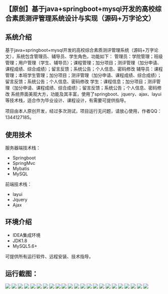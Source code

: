 ## 【原创】基于java+springboot+mysql开发的高校综合素质测评管理系统设计与实现（源码+万字论文）

## 系统介绍

基于java+springboot+mysql开发的高校综合素质测评管理系统（源码+万字论文），系统包含管理员、辅导员、学生角色，功能如下：
管理员：学院管理；班级管理；用户管理（学生、辅导员）；课程管理；加分项目；测评管理（加分申请、课程成绩、综合成绩）；留言反馈；系统公告；个人信息、密码修改
辅导员：课程管理；本班学生管理；加分项目；测评管理（加分申请、课程成绩、综合成绩）；留言反馈；系统公告；个人信息、密码修改
学生：课程信息；加分项目；测评管理（加分申请、课程成绩、综合成绩）；留言反馈；系统公告；个人信息、密码修改
系统界面美观大方，功能及其丰富，使用了springboot、jquery、ajax、layui等技术栈，适合作为毕业设计、课程设计，有需要可提供指导。

项目由本人原创开发，经过多次测试，项目运行无问题，请放心使用，作者QQ：1344127185。

## 使用技术

服务器端技术栈：

- Springboot
- SpringMvc
- Mybatis
- MySQL

前端技术栈：

- layui
- Jquery
- Ajax

## 环境介绍

- IDEA集成环境
- JDK1.8
- MySQL5.6+

可提供所有运行软件、远程安装、技术指导。

## 运行截图：
![](https://github.com/itcoderyhl/assess-mgr/blob/main/images/1.png)
![](https://github.com/itcoderyhl/assess-mgr/blob/main/images/2.png)
![](https://github.com/itcoderyhl/assess-mgr/blob/main/images/3.png)
![](https://github.com/itcoderyhl/assess-mgr/blob/main/images/4.png)
![](https://github.com/itcoderyhl/assess-mgr/blob/main/images/5.png)
![](https://github.com/itcoderyhl/assess-mgr/blob/main/images/6.png)
![](https://github.com/itcoderyhl/assess-mgr/blob/main/images/7.png)
![](https://github.com/itcoderyhl/assess-mgr/blob/main/images/8.png)
![](https://github.com/itcoderyhl/assess-mgr/blob/main/images/9.png)
![](https://github.com/itcoderyhl/assess-mgr/blob/main/images/10.png)
![](https://github.com/itcoderyhl/assess-mgr/blob/main/images/11.png)
![](https://github.com/itcoderyhl/assess-mgr/blob/main/images/12.png)
![](https://github.com/itcoderyhl/assess-mgr/blob/main/images/13.png)
![](https://github.com/itcoderyhl/assess-mgr/blob/main/images/14.png)
![](https://github.com/itcoderyhl/assess-mgr/blob/main/images/15.png)
![](https://github.com/itcoderyhl/assess-mgr/blob/main/images/16.png)
![](https://github.com/itcoderyhl/assess-mgr/blob/main/images/17.png)
![](https://github.com/itcoderyhl/assess-mgr/blob/main/images/18.png)
![](https://github.com/itcoderyhl/assess-mgr/blob/main/images/19.png)
![](https://github.com/itcoderyhl/assess-mgr/blob/main/images/20.png)
![](https://github.com/itcoderyhl/assess-mgr/blob/main/images/21.png)
![](https://github.com/itcoderyhl/assess-mgr/blob/main/images/22.png)
![](https://github.com/itcoderyhl/assess-mgr/blob/main/images/23.png)


